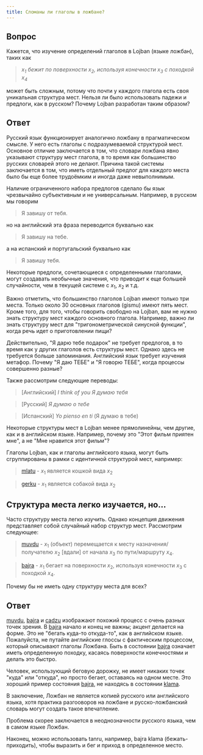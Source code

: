 ```yaml
---
title: Сломаны ли глаголы в ложбане?
---
```


<div class="lojbo simple_blockquotes"></div>

## Вопрос

Кажется, что изучение определений глаголов в Lojban (языке ложбан), таких как

> *$x_1$ бежит по поверхности $x_2$, используя конечности $x_3$ с походкой $x_4$*

может быть сложным, потому что почти у каждого глагола есть своя уникальная структура мест. Нельзя ли было использовать падежи и предлоги, как в русском? Почему Lojban разработан таким образом?

## Ответ

Русский язык функционирует аналогично ложбану в прагматическом смысле. У него есть глаголы с подразумеваемой структурой мест. Основное отличие заключается в том, что словари ложбана явно указывают структуру мест глагола, в то время как большинство русских словарей этого не делают. Причина такой системы заключается в том, что иметь отдельный предлог для каждого места было бы еще более трудоёмким и иногда даже невыполнимым.

Наличие ограниченного набора предлогов сделало бы язык чрезвычайно субъективным и не универсальным. Например, в русском мы говорим

> Я завишу от тебя.

но на английский эта фраза переводится буквально как

> Я завишу на тебе.

а на испанский и португальский буквально как

> Я завишу тебя.

Некоторые предлоги, сочетающиеся с определенными глаголами, могут создавать необычные значения, что приводит к еще большей случайности, чем в текущей системе с $x_1$, $x_2$ и т.д.

Важно отметить, что большинство глаголов Lojban имеют только три места. Только около 30 основных глаголов (gismu) имеют пять мест. Кроме того, для того, чтобы говорить свободно на Lojban, вам не нужно знать структуру мест каждого основного глагола. Например, важно ли знать структуру мест для "тригонометрической синусной функции", когда речь идет о приготовлении пищи?

Действительно, "Я дарю тебе подарок" не требует предлогов, в то время как у других глаголов есть структуры мест. Однако здесь не требуется больше запоминания. Английский язык требует изучения метафор. Почему "Я даю ТЕБЕ" и "Я говорю ТЕБЕ", когда процессы совершенно разные?

Также рассмотрим следующие переводы:

> [Английский] *I think of you* *Я думаю тебя*

> [Русский] *Я думаю о тебе*

> [Испанский] *Yo pienso en ti* (Я думаю в тебе)

Некоторые структуры мест в Lojban менее прямолинейны, чем другие, как и в английском языке. Например, почему это "Этот фильм приятен мне", а не "Мне нравится этот фильм"?

Глаголы Lojban, как и глаголы английского языка, могут быть сгруппированы в рамки с идентичной структурой мест, например:

> <a href="https://la-lojban.github.io/sutysisku/lojban/#seskari=cnano&sisku=mlatu&bangu=en&versio=masno">mlatu</a> - $x_1$ является кошкой вида $x_2$

> <a href="https://la-lojban.github.io/sutysisku/lojban/#seskari=cnano&sisku=gerku&bangu=en&versio=masno">gerku</a> - $x_1$ является собакой вида $x_2$

## Структура места легко изучается, но...

Часто структуру места легко изучить. Однако концепция движения представляет собой случайный набор структур мест. Рассмотрим следующее:

> <a href="https://la-lojban.github.io/sutysisku/lojban/#seskari=cnano&sisku=muvdu&bangu=en&versio=masno">muvdu</a> - $x_1$ (объект) перемещается к месту назначения/получателю $x_2$ [вдали] от начала $x_3$ по пути/маршруту $x_4$.

> <a href="https://la-lojban.github.io/sutysisku/lojban/#seskari=cnano&sisku=bajra&bangu=en&versio=masno">bajra</a> - $x_1$ бегает на поверхности $x_2$, используя конечности $x_3$ с походкой $x_4$.

Почему бы не иметь одну структуру места для всех?

## Ответ

<a href="https://la-lojban.github.io/sutysisku/lojban/#seskari=cnano&sisku=muvdu&bangu=en&versio=masno">muvdu</a>, <a href="https://la-lojban.github.io/sutysisku/lojban/#seskari=cnano&sisku=bajra&bangu=en&versio=masno">bajra</a> и <a href="https://la-lojban.github.io/sutysisku/lojban/#seskari=cnano&sisku=cadzu&bangu=en&versio=masno">cadzu</a> изображают похожий процесс с очень разных точек зрения. В <a href="https://la-lojban.github.io/sutysisku/lojban/#seskari=cnano&sisku=bajra&bangu=en&versio=masno">bajra</a> начало и конец не важны; акцент делается на форме. Это не "бегать куда-то откуда-то", как в английском языке. Пожалуйста, не путайте английские глоссы с фактическим процессом, который описывают глаголы Ложбана. Быть в состоянии <a href="https://la-lojban.github.io/sutysisku/lojban/#seskari=cnano&sisku=bajra&bangu=en&versio=masno">bajra</a> означает иметь определенную походку, касаясь поверхности конечностями и делать это быстро.

Человек, использующий беговую дорожку, не имеет никаких точек "куда" или "откуда", но просто бегает, оставаясь на одном месте. Это хороший пример состояния <a href="https://la-lojban.github.io/sutysisku/lojban/#seskari=cnano&sisku=bajra&bangu=en&versio=masno">bajra</a>, не находясь в состоянии <a href="https://la-lojban.github.io/sutysisku/lojban/#seskari=cnano&sisku=klama&bangu=en&versio=masno">klama</a>.

В заключение, Ложбан не является копией русского или английского языка, хотя практика разгооворов на ложбане и русско-ложбанский словарь могут создать такое впечатление.

Проблема скорее заключается в неоднозначности русского языка, чем в самом языке Ложбан.

Наконец, можно использовать tanru, например, bajra klama (бежать-приходить), чтобы выразить и бег и приход в определенное место.
